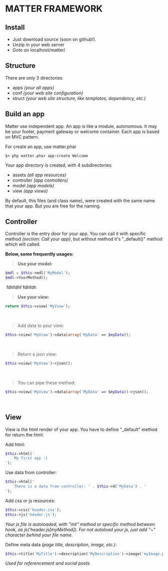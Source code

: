 MATTER FRAMEWORK
================

Install
-------
- Just download source (soon on github!).
- Unzip in your web server
- Goto on localhost/matter/

Structure
---------
There are only 3 directories
- apps *(your all apps)*
- conf *(your web site configuration)*
- struct *(your web site structure, like templates, dependency, etc.)*

Build an app
------------
Matter use independent app. An app is like a module, autonomous. It may be your
footer, payment gateway or welcome container. Each app is based on MVC pattern.

For create an app, use matter.phar
```shell
$> php matter.phar app:create Welcome
```

Your app directory is created, with 4 subdirectories:
- assets *(all app resources)*
- controller *(app controllers)*
- model *(app models)*
- view *(app views)*

By default, this files (and class name), were created with the same name that your 
app. But you are free for the naming.

Controller
----------
Controller is the entry door for your app. You can call it with specific method 
*(section: Call your app)*, but without method it's "_default()" method which will 
called.

**Below, some frequently usages:**

>**Use your model:**
```php
$mdl = $this->mdl('MyModel');
$mdl->YourMethod();
```
&nbsp;fdhfdhf
fdhfdh

>**Use your view:**
```php
return $this->view('MyView');
```
&nbsp;

>Add data to your view:
```php
$this->view('MyView')->data(array('MyData' => $myData));
```
&nbsp;

>Return a json view:
```php
$this->view('MyView')->json();
```
&nbsp;
>You can pipe these method:
```php
$this->view('MyView')->data(array('MyData' => $myData))->json();
```
&nbsp;

View
----
View is the html render of your app. You have to define "_default" method for 
return the html.

Add html:
```php
$this->html('
    My first app :)
');
```
Use data from controller:
```php
$this->html('
    There is a data from controller: ' . $this->d('MyData') . '
');
```
Add css or js resources:
```php
$this->css('header.css');
$this->js('header.js');
```
*Your js file is autoloaded, with "init" method or specific method between hook, as 
js('header.js\[myMethod\]). For not autoload your js, just add "~" character behind 
your file name.*

Define meta data *(page title, description, image, etc.)*:
```php
$this->title('MyTitle')->description('MyDescription')->image('myImage.png');
```
*Used for referencement and social posts*
